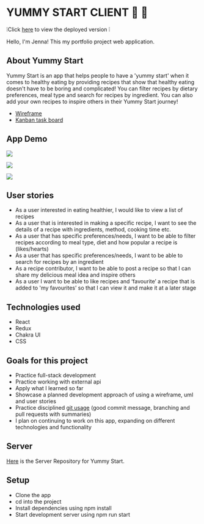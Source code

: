 # YUMMY START CLIENT 🌿 🍩

❕Click [here](https://yummy-start-app.netlify.app/) to view the deployed version ❕

Hello, I'm Jenna! This my portfolio project web application.

## About Yummy Start

Yummy Start is an app that helps people to have a 'yummy start' when it comes to healthy eating by providing recipes that show that healthy eating doesn't have to be boring and complicated! You can filter recipes by dietary preferences, meal type and search for recipes by ingredient. You can also add your own recipes to inspire others in their Yummy Start journey!

- [Wireframe](https://wireframepro.mockflow.com/view/yummystartapp)
- [Kanban task board](https://github.com/users/JennaLeysens/projects/1)

## App Demo

![](https://media.giphy.com/media/S5bbx3773NMXAXTHJ6/giphy.gif)

![](https://media.giphy.com/media/fT1bsFJ5r09NqtRvRT/giphy.gif)

![](https://media.giphy.com/media/J4JZjAzyDBYzXc73tQ/giphy.gif)

## User stories

- As a user interested in eating healthier, I would like to view a list of recipes
- As a user that is interested in making a specific recipe, I want to see the details of a recipe with ingredients, method, cooking time etc.
- As a user that has specific preferences/needs, I want to be able to filter recipes according to meal type, diet and how popular a recipe is (likes/hearts)
- As a user that has specific preferences/needs, I want to be able to search for recipes by an ingredient
- As a recipe contributor, I want to be able to post a recipe so that I can share my delicious meal idea and inspire others
- As a user I want to be able to like recipes and ‘favourite’ a recipe that is added to 'my favourites’ so that I can view it and make it at a later stage

## Technologies used

- React
- Redux
- Chakra UI
- CSS

## Goals for this project

- Practice full-stack development
- Practice working with external api
- Apply what I learned so far
- Showcase a planned development approach of using a wireframe, uml and user stories
- Practice disciplined [git usage](https://github.com/JennaLeysens/yummy-start-client/branches) (good commit message, branching and pull requests with summaries)
- I plan on continuing to work on this app, expanding on different technologies and functionality

## Server

[Here](https://github.com/JennaLeysens/yummy-start-server) is the Server Repository for Yummy Start.

## Setup

- Clone the app
- cd into the project
- Install dependencies using npm install
- Start development server using npm run start

